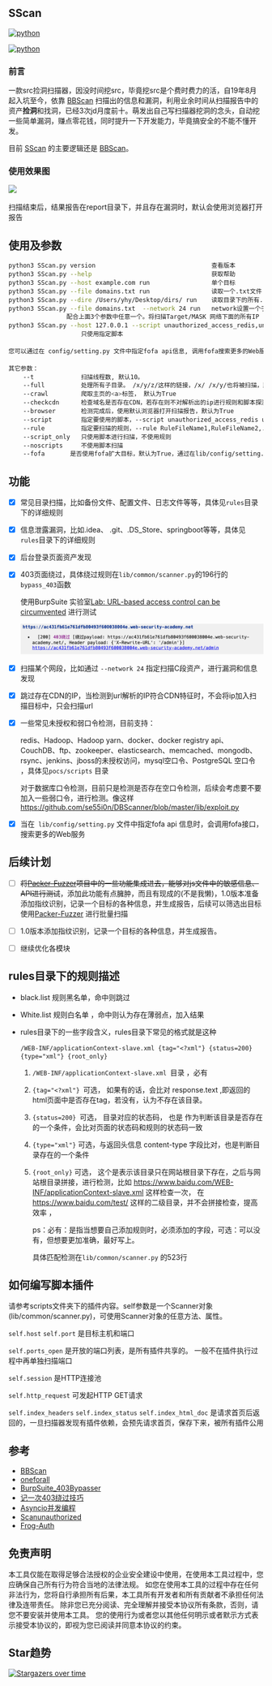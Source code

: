 ## SScan

[![python](https://img.shields.io/badge/python-3.6|3.7|3.8-blue)](https://github.com/yhy0/SScan/)

[![python](https://img.shields.io/badge/release-v0.8-brightgreen)](https://github.com/yhy0/SScan/)

### 前言

一款src捡洞扫描器，因没时间挖src，毕竟挖src是个费时费力的活，自19年8月起入坑至今，依靠 [BBScan](https://github.com/lijiejie/BBScan.git) 扫描出的信息和漏洞，利用业余时间从扫描报告中的资产**捡洞**和找洞，已经3次jd月度前十。萌发出自己写扫描器挖洞的念头，自动挖一些简单漏洞，赚点零花钱，同时提升一下开发能力，毕竟搞安全的不能不懂开发。

目前 [SScan](https://github.com/yhy0/SScan) 的主要逻辑还是 [BBScan](https://github.com/lijiejie/BBScan.git)。

### 使用效果图

![](https://raw.githubusercontent.com/yhy0/PicGoImg/master/sscan/20210311094318.gif)

扫描结束后，结果报告在report目录下，并且存在漏洞时，默认会使用浏览器打开报告

## 使用及参数

```bash
python3 SScan.py version                                查看版本
python3 SScan.py --help                                 获取帮助
python3 SScan.py --host example.com run                 单个目标
python3 SScan.py --file domains.txt run                 读取一个.txt文件
python3 SScan.py --dire /Users/yhy/Desktop/dirs/ run    读取目录下的所有.txt
python3 SScan.py --file domains.txt  --network 24 run   network设置一个子网掩码(8 ~ 31)，
                配合上面3个参数中任意一个。将扫描Target/MASK 网络下面的所有IP
python3 SScan.py --host 127.0.0.1 --script unauthorized_access_redis,unauthorized_access_rsync run
                    只使用指定脚本 

您可以通过在 config/setting.py 文件中指定fofa api信息, 调用fofa搜索更多的Web服务

其它参数：
    --t             扫描线程数, 默认10。
    --full          处理所有子目录。 /x/y/z/这样的链接，/x/ /x/y/也将被扫描，默认为True
    --crawl         爬取主页的<a>标签， 默认为True
    --checkcdn      检查域名是否存在CDN，若存在则不对解析出的ip进行规则和脚本探测，默认为True
    --browser       检测完成后，使用默认浏览器打开扫描报告，默认为True
    --script        指定要使用的脚本，--script unauthorized_access_redis unauthorized_access_rsync, ... 脚本在scripts目录下
    --rule          指定要扫描的规则，--rule RuleFileName1,RuleFileName2,... 规则在rules目录下
    --script_only   只使用脚本进行扫描，不使用规则
    --noscripts     不使用脚本扫描
    --fofa       是否使用fofa扩大目标，默认为True，通过在lib/config/setting.py 
```
## 功能

- [x] 常见目录扫描，比如备份文件、配置文件、日志文件等等，具体见`rules`目录下的详细规则

- [x] 信息泄露漏洞，比如.idea、 .git、.DS_Store、springboot等等，具体见`rules`目录下的详细规则

- [x] 后台登录页面资产发现

- [x] 403页面绕过，具体绕过规则在`lib/common/scanner.py`的196行的`bypass_403`函数

     使用BurpSuite 实验室[Lab: URL-based access control can be circumvented](https://portswigger.net/web-security/access-control/lab-url-based-access-control-can-be-circumvented) 进行测试

    ![image-20210106105118466](https://raw.githubusercontent.com/yhy0/PicGoImg/master/sscan/20210311084904.png)

- [x] 扫描某个网段，比如通过 `--network 24` 指定扫描C段资产，进行漏洞和信息发现

- [x] 跳过存在CDN的IP，当检测到url解析的IP符合CDN特征时，不会将ip加入扫描目标中，只会扫描url

- [x] 一些常见未授权和弱口令检测，目前支持：

    redis、Hadoop、Hadoop yarn、docker、docker registry api、CouchDB、ftp、zookeeper、elasticsearch、memcached、mongodb、rsync、jenkins、jboss的未授权访问，mysql空口令、PostgreSQL 空口令 ，具体见`pocs/scripts` 目录
    
    对于数据库口令检测，目前只是检测是否存在空口令检测，后续会考虑要不要加入一些弱口令，进行检测。像这样 https://github.com/se55i0n/DBScanner/blob/master/lib/exploit.py
    
- [x] 当在` lib/config/setting.py`  文件中指定fofa api 信息时，会调用fofa接口，搜索更多的Web服务

## 后续计划

- [ ] ~~将[Packer-Fuzzer](https://github.com/rtcatc/Packer-Fuzzer)项目中的一些功能集成进去，能够对js文件中的敏感信息、API进行测试~~，添加此功能有点臃肿，而且有现成的(不是我懒)，1.0版本准备添加指纹识别，记录一个目标的各种信息，并生成报告，后续可以筛选出目标使用[Packer-Fuzzer](https://github.com/rtcatc/Packer-Fuzzer) 进行批量扫描
- [ ] 1.0版本添加指纹识别，记录一个目标的各种信息，并生成报告。
- [ ] 继续优化各模块


## rules目录下的规则描述

- black.list 规则黑名单，命中则跳过

- White.list 规则白名单 ，命中则认为存在薄弱点，加入结果

- rules目录下的一些字段含义，rules目录下常见的格式就是这种

    ```
    /WEB-INF/applicationContext-slave.xml {tag="<?xml"} {status=200} {type="xml"} {root_only}
    ```

    1. `/WEB-INF/applicationContext-slave.xml `目录 ，必有

    2. `{tag="<?xml"} `可选， 如果有的话，会比对 response.text ,即返回的html页面中是否存在tag，若没有，认为不存在该目录。

    3. `{status=200} `可选， 目录对应的状态码， 也是 作为判断该目录是否存在的一个条件，会比对页面的状态码和规则的状态码一致 

    4. `{type="xml"}` 可选，与返回头信息 content-type 字段比对，也是判断目录存在的一个条件

    5. `{root_only}` 可选， 这个是表示该目录只在网站根目录下存在，之后与网站根目录拼接，进行检测，比如 https://www.baidu.com/WEB-INF/applicationContext-slave.xml 这样检查一次， 在 https://www.baidu.com/test/ 这样的二级目录，并不会拼接检查，提高效率 ，

        ps：必有：是指当想要自己添加规则时，必须添加的字段，可选：可以没有，但想要更加准确，最好写上。

        具体匹配检测在`lib/common/scanner.py` 的523行

## 如何编写脚本插件

请参考scripts文件夹下的插件内容。self参数是一个Scanner对象(lib/common/scanner.py)，可使用Scanner对象的任意方法、属性。

`self.host` `self.port` 是目标主机和端口

`self.ports_open` 是开放的端口列表，是所有插件共享的。 一般不在插件执行过程中再单独扫描端口

`self.session` 是HTTP连接池

`self.http_request` 可发起HTTP GET请求

`self.index_headers` `self.index_status` `self.index_html_doc` 是请求首页后返回的，一旦扫描器发现有插件依赖，会预先请求首页，保存下来，被所有插件公用

## 参考

- [BBScan](https://github.com/lijiejie/BBScan.git)
- [oneforall](https://github.com/shmilylty/OneForAll.git) 
- [BurpSuite_403Bypasser](https://github.com/sting8k/BurpSuite_403Bypasser)
- [记一次403绕过技巧](https://mp.weixin.qq.com/s?__biz=MzAwMzYxNzc1OA==&mid=2247489824&idx=1&sn=83d370a391fa8269c12848d87a62240a&chksm=9b393f91ac4eb687328e676b3ed0710078d5cb2d3185e0d38d5e7bd92403840d0fc224b443ba&mpshare=1&scene=24&srcid=12289jnCaJEnQZ4ZGqKk1uGX&sharer_sharetime=1609151769170&sharer_shareid=6806da86371afa965c2b99ffa8f84bab#rd)
- [Asyncio并发编程](http://www.langzi.fun/Asyncio%E5%B9%B6%E5%8F%91%E7%BC%96%E7%A8%8B.html)
- [Scanunauthorized](https://github.com/test502git/Scanunauthorized)
- [Frog-Auth](https://github.com/timwhitez/Frog-Auth/blob/main/pocs/pocs.py)

## 免责声明

本工具仅能在取得足够合法授权的企业安全建设中使用，在使用本工具过程中，您应确保自己所有行为符合当地的法律法规。 
    如您在使用本工具的过程中存在任何非法行为，您将自行承担所有后果，本工具所有开发者和所有贡献者不承担任何法律及连带责任。
    除非您已充分阅读、完全理解并接受本协议所有条款，否则，请您不要安装并使用本工具。
    您的使用行为或者您以其他任何明示或者默示方式表示接受本协议的，即视为您已阅读并同意本协议的约束。

## Star趋势

[![Stargazers over time](https://starchart.cc/yhy0/SScan.svg)](https://starchart.cc/yhy0/SScan)
      
